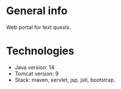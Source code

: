 # General info
Web portal for text quests.

# Technologies
* Java version: 14
* Tomcat version: 9
* Stack: maven, servlet, jsp, jstl, bootstrap.